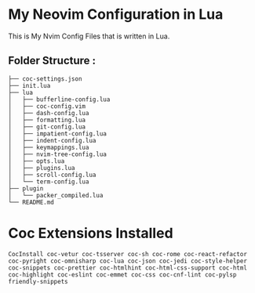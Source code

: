 # My Neovim Configuration in Lua

This is My Nvim Config Files that is written in Lua.

## Folder Structure :

```
├── coc-settings.json
├── init.lua
├── lua
│   ├── bufferline-config.lua
│   ├── coc-config.vim
│   ├── dash-config.lua
│   ├── formatting.lua
│   ├── git-config.lua
│   ├── impatient-config.lua
│   ├── indent-config.lua
│   ├── keymappings.lua
│   ├── nvim-tree-config.lua
│   ├── opts.lua
│   ├── plugins.lua
│   ├── scroll-config.lua
│   └── term-config.lua
├── plugin
│   └── packer_compiled.lua
└── README.md
```

# Coc Extensions Installed

```
CocInstall coc-vetur coc-tsserver coc-sh coc-rome coc-react-refactor coc-pyright coc-omnisharp coc-lua coc-json coc-jedi coc-style-helper coc-snippets coc-prettier coc-htmlhint coc-html-css-support coc-html coc-highlight coc-eslint coc-emmet coc-css coc-cnf-lint coc-pylsp friendly-snippets
```
